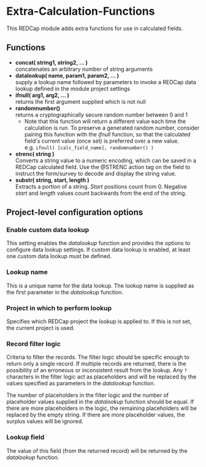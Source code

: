 # Extra-Calculation-Functions
This REDCap module adds extra functions for use in calculated fields.

## Functions
* **concat( string1, string2, ... )**<br>
  concatenates an arbitrary number of string arguments
* **datalookup( name, param1, param2, ... )**<br>
  supply a lookup name followed by parameters to invoke a REDCap data lookup defined in the module
  project settings
* **ifnull( arg1, arg2, ... )**<br>
  returns the first argument supplied which is not null
* **randomnumber()**<br>
  returns a cryptographically secure random number between 0 and 1
  * Note that this function will return a different value each time the calculation is run. To
    preserve a generated random number, consider pairing this function with the *ifnull* function,
    so that the calculated field's current value (once set) is preferred over a new value.
    <br>e.g. `ifnull( [calc_field_name], randomnumber() )`
* **strenc( string )**<br>
  Converts a string value to a numeric encoding, which can be saved in a REDCap calculated field.
  Use the @STRENC action tag on the field to instruct the form/survey to decode and display the
  string value.
* **substr( string, start, length )**<br>
  Extracts a portion of a string. *Start* positions count from 0. Negative *start* and *length*
  values count backwards from the end of the string.


## Project-level configuration options

### Enable custom data lookup
This setting enables the *datalookup* function and provides the options to configure data lookup
settings. If custom data lookup is enabled, at least one custom data lookup must be defined.

### Lookup name
This is a unique name for the data lookup. The lookup name is supplied as the first parameter in the
*datalookup* function.

### Project in which to perform lookup
Specifies which REDCap project the lookup is applied to. If this is not set, the current project is
used.

### Record filter logic
Criteria to filter the records. The filter logic should be specific enough to return only a single
record. If multiple records are returned, there is the possibility of an erroneous or inconsistent
result from the lookup. Any `?` characters in the filter logic act as placeholders and will be
replaced by the values specified as parameters in the *datalookup* function.

The number of placeholders in the filter logic and the number of placeholder values supplied in the
*datalookup* function should be equal. If there are more placeholders in the logic, the remaining
placeholders will be replaced by the empty string. If there are more placeholder values, the surplus
values will be ignored.

### Lookup field
The value of this field (from the returned record) will be returned by the *datalookup* function.
